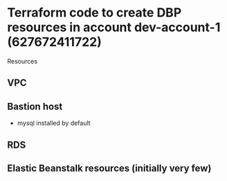 # Terraform code to create DBP resources in account dev-account-1 (627672411722)
Resources
## VPC
## Bastion host
- mysql installed by default
## RDS
## Elastic Beanstalk resources (initially very few)
